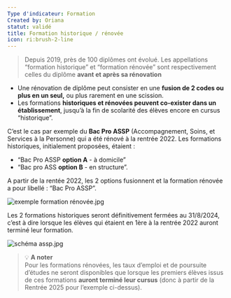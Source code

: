 ```yaml
---
Type d'indicateur: Formation
Created by: Oriana
statut: validé
title: Formation historique / rénovée
icon: ri:brush-2-line
---
```


> Depuis 2019, près de 100 diplômes ont évolué. Les appellations “formation historique” et “formation rénovée” sont respectivement celles du diplôme **avant et après sa rénovation**

- Une rénovation de diplôme peut consister en une **fusion de 2 codes ou plus en un seul,** ou plus rarement en une scission.
- Les formations **historiques et rénovées peuvent co-exister dans un établissement**, jusqu’à la fin de scolarité des élèves encore en cursus “historique”.

C’est le cas par exemple du **Bac Pro ASSP** (Accompagnement, Soins, et Services à la Personne) qui a été rénové à la rentrée 2022. Les formations historiques, initialement proposées, étaient :

- “Bac Pro ASSP **option A** - à domicile”
- “Bac pro ASS **option B** - en structure”.

A partir de la rentée 2022, les 2 options fusionnent et la formation rénovée a pour libellé : “Bac Pro ASSP”.

![exemple formation rénovée.jpg](glossaire/exemple_formation_renovee.jpg)

Les 2 formations historiques seront définitivement fermées au 31/8/2024, c’est à dire lorsque les élèves qui étaient en 1ère à la rentrée 2022 auront terminé leur formation.

![schéma assp.jpg](glossaire/schema_assp.jpg)

>💡 **A noter**  
>Pour les formations rénovées, les taux d’emploi et de poursuite d’études ne seront disponibles que lorsque les premiers élèves issus de ces formations **auront terminé leur cursus** (donc à partir de la Rentrée 2025 pour l’exemple ci-dessus).
